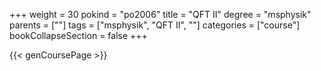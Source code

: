 +++
weight = 30
pokind = "po2006"
title = "QFT II"
degree = "msphysik"
parents = [""]
tags = ["msphysik", "QFT II", ""]
categories = ["course"]
bookCollapseSection = false
+++

{{< genCoursePage >}}

